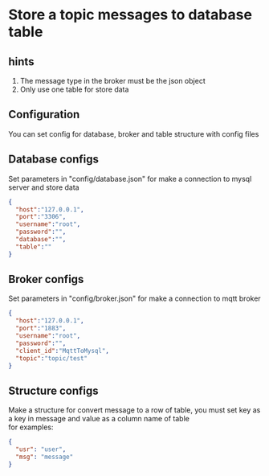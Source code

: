 # Store a topic messages to database table

## hints
  1. The message type in the broker must be the json object
  2. Only use one table for store data

## Configuration
You can set config for database, broker and table structure with config files
  
## Database configs
Set parameters in "config/database.json" for make a connection to mysql server and store data 
  ```json
  {
    "host":"127.0.0.1",
    "port":"3306",
    "username":"root",
    "password":"",
    "database":"",
    "table":""
  }
  ```
  
## Broker configs
Set parameters in "config/broker.json" for make a connection to mqtt broker
  ```json
  {
    "host":"127.0.0.1",
    "port":"1883",
    "username":"root",
    "password":"",
    "client_id":"MqttToMysql",
    "topic":"topic/test"
  }
  ```
  
## Structure configs
Make a structure for convert message to a row of table, you must set key as a key in message and value as a column name of table\
for examples:
  ```json
  {
    "usr": "user",
    "msg": "message"
  }
  ```
